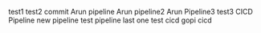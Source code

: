 test1
test2 commit
Arun pipeline
Arun pipeline2
Arun Pipeline3
test3
CICD Pipeline
new pipeline
test pipeline
last one
test
cicd
gopi cicd
